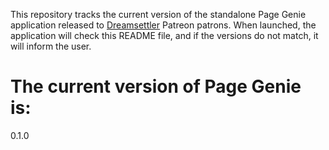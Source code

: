 This repository tracks the current version of the standalone Page Genie application released to [Dreamsettler](https://dreamsettler.net) Patreon patrons. When launched, the application will check this README file, and if the versions do not match, it will inform the user.
# The current version of Page Genie is:
0.1.0
